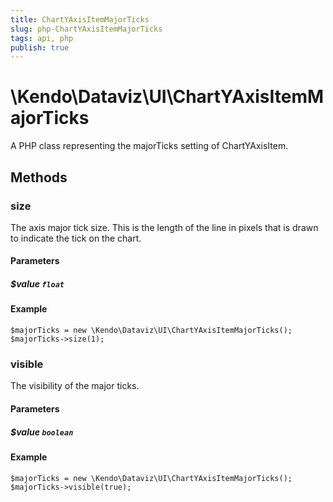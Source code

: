 ```yaml
---
title: ChartYAxisItemMajorTicks
slug: php-ChartYAxisItemMajorTicks
tags: api, php
publish: true
---
```


# \Kendo\Dataviz\UI\ChartYAxisItemMajorTicks

A PHP class representing the majorTicks setting of ChartYAxisItem.


## Methods

### size
The axis major tick size. This is the length of the line in pixels that is drawn to indicate the tick on the chart.
#### Parameters

##### $value `float`



#### Example 
    $majorTicks = new \Kendo\Dataviz\UI\ChartYAxisItemMajorTicks();
    $majorTicks->size(1);

### visible
The visibility of the major ticks.
#### Parameters

##### $value `boolean`



#### Example 
    $majorTicks = new \Kendo\Dataviz\UI\ChartYAxisItemMajorTicks();
    $majorTicks->visible(true);

